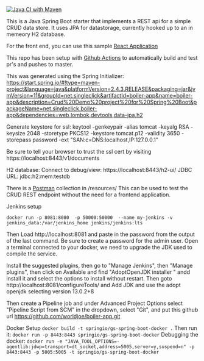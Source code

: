 [![Java CI with Maven](https://github.com/worldjoe/boiler-app/actions/workflows/maven.yml/badge.svg)](https://github.com/worldjoe/boiler-app/actions/workflows/maven.yml)

This is a Java Spring Boot starter that implements a REST api for a simple CRUD data store. It uses JPA for datastorage, currently hooked up to an in memeory H2 database.

For the front end, you can use this sample [React Application](https://github.com/worldjoe/boiler)

This repo has been setup with [Github Actions](https://github.com/worldjoe/boiler-app/actions) to automatically build and test pr's and pushes to master.

This was generated using the Spring Initializer:
https://start.spring.io/#!type=maven-project&language=java&platformVersion=2.4.3.RELEASE&packaging=jar&jvmVersion=11&groupId=net.singleclick&artifactId=boiler-app&name=boiler-app&description=Crud%20Demo%20project%20for%20Spring%20Boot&packageName=net.singleclick.boiler-app&dependencies=web,lombok,devtools,data-jpa,h2

Generate keystore for ssl:
keytool -genkeypair -alias tomcat -keyalg RSA -keysize 2048 -storetype PKCS12 -keystore tomcat.p12 -validity 3650 -storepass password -ext "SAN:c=DNS:localhost,IP:127.0.0.1"

Be sure to tell your browser to trust the ssl cert by visiting https://localhost:8443/v1/documents

H2 database:
Connect to debug/view:
https://localhost:8443/h2-ui/
JDBC URL: jdbc:h2:mem:testdb

There is a [Postman](https://www.postman.com/) collection in /resources/ This can be used to test the CRUD REST endpoint without the need for a frontend application.

Jenkins setup
```docker pull jenkins/jenkins:lts
docker run -p 8081:8080  -p 50000:50000  --name my-jenkins -v jenkins_data:/var/jenkins_home jenkins/jenkins:lts
```
Then Load http://localhost:8081 and paste in the password from the output of the last command.
Be sure to create a password for the admin user.
Open a terminal connected to your docker, we need to upgrade the JDK
used to compile the service.


Install the suggested plugins, then go to "Manage Jenkins", then "Manage
plugins", then click on Available and find "AdoptOpenJDK installer "
andd install it and select the options to install without restart.
Then goto http://localhost:8081/configureTools/ and Add JDK and use
the adopt openjdk selecting version 13.0.2+8 


Then create a Pipeline job and under Advanced Project Options select
"Pipeline Script from SCM" in the dropdown, select "Git", and put this github url  https://github.com/worldjoe/boiler-app.git

Docker Setup
```docker build -t springio/gs-spring-boot-docker .```
Then run it:
```docker run -p 8443:8443 springio/gs-spring-boot-docker```
Debugging the docker:
```docker run -e "JAVA_TOOL_OPTIONS=-agentlib:jdwp=transport=dt_socket,address=5005,server=y,suspend=n" -p 8443:8443 -p 5005:5005 -t springio/gs-spring-boot-docker```